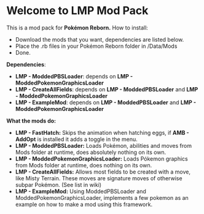 # Welcome to LMP Mod Pack
This is a mod pack for **Pokémon Reborn.**
How to install:

 - Download the mods that you want, dependencies are listed below.
 - Place the .rb files in your Pokémon Reborn folder in /Data/Mods
 - Done.
 
**Dependencies**:
 - **LMP - ModdedPBSLoader**: depends on **LMP - ModdedPokemonGraphicsLoader**
 - **LMP - CreateAllFields**: depends on **LMP - ModdedPBSLoader** and **LMP - ModdedPokemonGraphicsLoader**
 - **LMP - ExampleMod**: depends on **LMP - ModdedPBSLoader** and **LMP - ModdedPokemonGraphicsLoader**

**What the mods do:**
 - **LMP - FastHatch:** Skips the animation when hatching eggs, if **AMB - AddOpt** is installed it adds a toggle in the menu.
 - **LMP - ModdedPBSLoader:** Loads Pokémon, abilities and moves from Mods folder at runtime, does absolutely nothing on its own.
 - **LMP - ModdedPokemonGraphicsLoader:** Loads Pókemon graphics from Mods folder at runtime, does nothing on its own.
 - **LMP - CreateAllFields:** Allows most fields to be created with a move, like Misty Terrain. These moves are signature moves of otherwise subpar Pokémon. (See list in wiki)
 - **LMP - ExampleMod:** Using ModdedPBSLoader and ModdedPokemonGraphicsLoader, implements a few pokemon as an example on how to make a mod using this framework.
